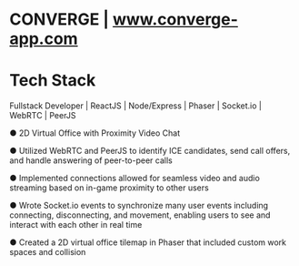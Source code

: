 # CONVERGE | www.converge-app.com

# Tech Stack

Fullstack Developer | ReactJS | Node/Express | Phaser | Socket.io | WebRTC | PeerJS

● 2D Virtual Office with Proximity Video Chat

● Utilized WebRTC and PeerJS to identify ICE candidates, send call offers, and handle answering of peer-to-peer
calls

● Implemented connections allowed for seamless video and audio streaming based on in-game proximity to other
users

● Wrote Socket.io events to synchronize many user events including connecting, disconnecting, and movement,
enabling users to see and interact with each other in real time

● Created a 2D virtual office tilemap in Phaser that included custom work spaces and collision
